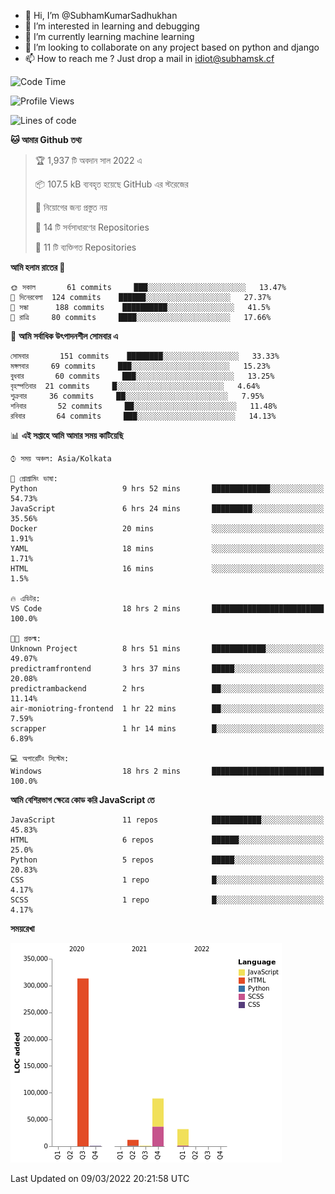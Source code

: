 - 👋 Hi, I’m @SubhamKumarSadhukhan
- 👀 I’m interested in learning and debugging
- 🌱 I’m currently learning machine learning
- 💞️ I’m looking to collaborate on any project based on python and django
- 📫 How to reach me ?
      Just drop a mail in idiot@subhamsk.cf

<!---
SubhamKumarSadhukhan/SubhamKumarSadhukhan is a ✨ special ✨ repository because its `README.md` (this file) appears on your GitHub profile.
You can click the Preview link to take a look at your changes.
--->


<!--START_SECTION:waka-->
![Code Time](http://img.shields.io/badge/Code%20Time-240%20hrs%2045%20mins-blue)

![Profile Views](http://img.shields.io/badge/%E0%A6%AA%E0%A7%8D%E0%A6%B0%E0%A7%8B%E0%A6%AB%E0%A6%BE%E0%A6%87%E0%A6%B2%20%E0%A6%A6%E0%A6%B0%E0%A7%8D%E0%A6%B6%E0%A6%A8-0-blue)

![Lines of code](https://img.shields.io/badge/%E0%A6%B9%E0%A7%8D%E0%A6%AF%E0%A6%BE%E0%A6%B2%E0%A7%8B%20%E0%A6%93%E0%A6%AF%E0%A6%BC%E0%A6%BE%E0%A6%B0%E0%A7%8D%E0%A6%B2%E0%A7%8D%E0%A6%A1%20%E0%A6%A5%E0%A7%87%E0%A6%95%E0%A7%87%20%E0%A6%86%E0%A6%AE%E0%A6%BF%20%E0%A6%B2%E0%A6%BF%E0%A6%96%E0%A7%87%E0%A6%9B%E0%A6%BF-448%20Thousand%20%E0%A6%95%E0%A7%8B%E0%A6%A1%E0%A7%87%E0%A6%B0%20%E0%A6%B2%E0%A6%BE%E0%A6%87%E0%A6%A8-blue)

**🐱 আমার Github তথ্য** 

> 🏆 1,937 টি অবদান সাল 2022 এ
 > 
> 📦 107.5 kB ব্যবহৃত হয়েছে GitHub এর স্টরেজের 
 > 
> 🚫 নিয়োগের জন্য প্রস্তুত নয়
 > 
> 📜 14 টি সর্বসাধারণের Repositories 
 > 
> 🔑 11 টি ব্যক্তিগত Repositories  
 > 
**আমি হলাম রাতের 🦉** 

```text
🌞 সকাল       61 commits     ███░░░░░░░░░░░░░░░░░░░░░░   13.47% 
🌆 দিনেরবেলা  124 commits    ██████░░░░░░░░░░░░░░░░░░░   27.37% 
🌃 সন্ধা      188 commits    ██████████░░░░░░░░░░░░░░░   41.5% 
🌙 রাত্রি     80 commits     ████░░░░░░░░░░░░░░░░░░░░░   17.66%

```
📅 **আমি সর্বাধিক উৎপাদনশীল সোমবার এ** 

```text
সোমবার       151 commits    ████████░░░░░░░░░░░░░░░░░   33.33% 
মঙ্গলবার     69 commits     ███░░░░░░░░░░░░░░░░░░░░░░   15.23% 
বুধবার       60 commits     ███░░░░░░░░░░░░░░░░░░░░░░   13.25% 
বৃহস্পতিবার  21 commits     █░░░░░░░░░░░░░░░░░░░░░░░░   4.64% 
শুক্রবার     36 commits     ██░░░░░░░░░░░░░░░░░░░░░░░   7.95% 
শনিবার       52 commits     ██░░░░░░░░░░░░░░░░░░░░░░░   11.48% 
রবিবার       64 commits     ███░░░░░░░░░░░░░░░░░░░░░░   14.13%

```


📊 **এই সপ্তাহে আমি আমার সময় কাটিয়েছি** 

```text
⌚︎ সময় অঞ্চল: Asia/Kolkata

💬 প্রোগ্রামিং ভাষা: 
Python                   9 hrs 52 mins       █████████████░░░░░░░░░░░░   54.73% 
JavaScript               6 hrs 24 mins       █████████░░░░░░░░░░░░░░░░   35.56% 
Docker                   20 mins             ░░░░░░░░░░░░░░░░░░░░░░░░░   1.91% 
YAML                     18 mins             ░░░░░░░░░░░░░░░░░░░░░░░░░   1.71% 
HTML                     16 mins             ░░░░░░░░░░░░░░░░░░░░░░░░░   1.5%

🔥 এডিটর: 
VS Code                  18 hrs 2 mins       █████████████████████████   100.0%

🐱‍💻 প্রকল্ম: 
Unknown Project          8 hrs 51 mins       ████████████░░░░░░░░░░░░░   49.07% 
predictramfrontend       3 hrs 37 mins       █████░░░░░░░░░░░░░░░░░░░░   20.08% 
predictrambackend        2 hrs               ██░░░░░░░░░░░░░░░░░░░░░░░   11.14% 
air-moniotring-frontend  1 hr 22 mins        ██░░░░░░░░░░░░░░░░░░░░░░░   7.59% 
scrapper                 1 hr 14 mins        █░░░░░░░░░░░░░░░░░░░░░░░░   6.89%

💻 অপারেটিং সিস্টেম: 
Windows                  18 hrs 2 mins       █████████████████████████   100.0%

```

**আমি বেশিরভাগ ক্ষেত্রে কোড করি JavaScript তে** 

```text
JavaScript               11 repos            ███████████░░░░░░░░░░░░░░   45.83% 
HTML                     6 repos             ██████░░░░░░░░░░░░░░░░░░░   25.0% 
Python                   5 repos             █████░░░░░░░░░░░░░░░░░░░░   20.83% 
CSS                      1 repo              █░░░░░░░░░░░░░░░░░░░░░░░░   4.17% 
SCSS                     1 repo              █░░░░░░░░░░░░░░░░░░░░░░░░   4.17%

```


**সময়রেখা**

![Chart not found](https://raw.githubusercontent.com/SubhamKumarSadhukhan/SubhamKumarSadhukhan/main/charts/bar_graph.png) 


 Last Updated on 09/03/2022 20:21:58 UTC
<!--END_SECTION:waka-->
